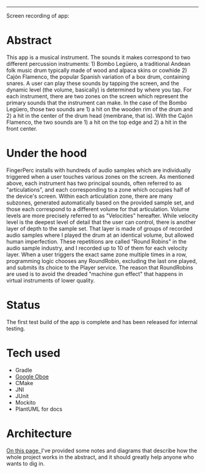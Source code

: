 <p align="center" style="font-size:30px>
  <b>FingerPerc:</b><br>
   A touchscreen percussion instrument that can <em>actually</em> make expressive music.
  <br><br>
  <a Android app </a>
  <img src="gifOfDemo.gif" width="200" alt="Screen recording of app">
</p>




_____

Screen recording of app: 



# Abstract

This app is a musical instrument. The sounds it makes correspond to two different percussion 
instruments: 1) Bombo Legüero, a traditional Andean folk music drum typically made of 
wood and alpaca skins or cowhide 2) Cajón Flamenco, the popular Spanish variation of a box drum,
containing snares. A user can play these sounds by tapping the screen, and the dynamic level 
(the volume, basically) is determined by where you tap. For each instrument, there are two zones 
on the screen which represent the primary sounds that the instrument can make. In the case of the 
Bombo Legüero, those two sounds are 1) a hit on the wooden rim of the drum and 2) a hit in the 
center of the drum head (membrane, that is). With the Cajón Flamenco, the two sounds are 1) a 
hit on the top edge and 2) a hit in the front center. 


# Under the hood
FingerPerc installs with hundreds of audio samples which are 
individually triggered when a user touches various zones on the screen. As mentioned above, 
each instrument has two principal sounds, often referred to as "articulations", and each corresponding
to a zone which occupies half of the device's screen. Within each articulation zone, there are many 
subzones, generated automatically based on the provided sample set, and those each correspond to a 
different volume for that articulation. Volume levels are more precisely referred to as "Velocities" hereafter.
While velocity level is the deepest level of detail that the user can control, there is another 
layer of depth to the sample set. That layer is made of groups of recorded audio samples 
where I played the drum at an identical volume, but allowed human imperfection. 
These repetitions are called "Round Robins" in the audio sample industry, and 
I recorded up to 10 of them for each velocity layer.
When a user triggers the exact same zone multiple times in a row, programming logic
chooses any RoundRobin, excluding the last one played, and submits its choice to the Player service.
The reason that RoundRobins are used is to avoid the dreaded "machine gun effect" that happens in 
virtual instruments of lower quality. 

# Status

The first test build of the app is complete and has been released for internal testing. 

# Tech used

- Gradle
- [Google Oboe](https://github.com/google/oboe) 
- CMake
- JNI
- JUnit
- Mockito
- PlantUML for docs

# Architecture

[On this page, ](./app/Documentation/RenderedImages/RenderedImages.md) I've provided some 
notes and diagrams that describe how the whole project works in the abstract, and it should 
greatly help anyone who wants to dig in.  
